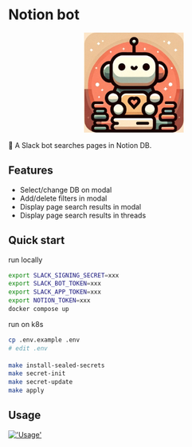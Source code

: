 # Notion bot

<p align="center">
   <img src="./misc/icon.png" width="200" alt="icon" />
</p>

🤖 A Slack bot searches pages in Notion DB.

## Features

- Select/change DB on modal
- Add/delete filters in modal
- Display page search results in modal
- Display page search results in threads

## Quick start

run locally

```bash
export SLACK_SIGNING_SECRET=xxx
export SLACK_BOT_TOKEN=xxx
export SLACK_APP_TOKEN=xxx
export NOTION_TOKEN=xxx
docker compose up
```

run on k8s

```bash
cp .env.example .env
# edit .env

make install-sealed-secrets
make secret-init
make secret-update
make apply
```

## Usage

[!['Usage'](https://github.com/litencatt/notion-bot/assets/17349045/a4763cb3-e02d-49d8-8f25-b098e40de3b8)](https://youtu.be/mHCKeCSVFAw)
